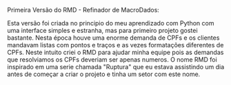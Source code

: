 Primeira Versão do RMD - Refinador de MacroDados:

Esta versão foi criada no principio do meu aprendizado com Python com uma interface simples e estranha, mas para primeiro projeto gostei bastante.
Nesta época houve uma enorme demanda de CPFs e os clientes mandavam listas com pontos e traços e as vezes formatações diferentes de CPFs.
Neste intuito criei o RMD para ajudar minha equipe pois as demandas que resolviamos os CPFs deveriam ser apenas numeros.
O nome RMD foi inspirado em uma serie chamada "Ruptura" que eu estava assistindo um dia antes de começar a criar o projeto e tinha um setor com este nome.
